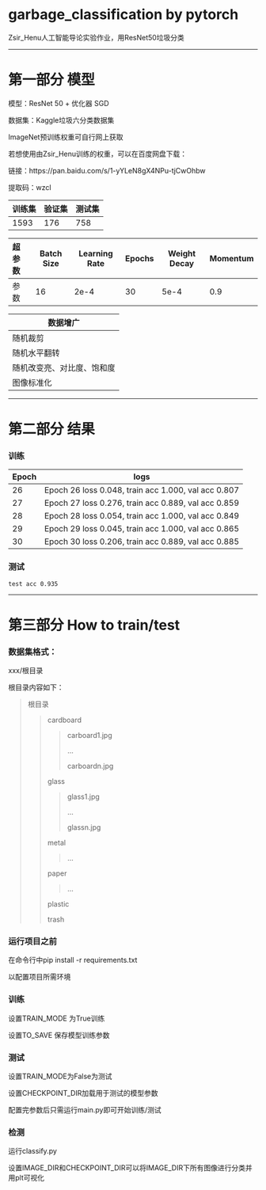 # garbage_classification by pytorch
 Zsir_Henu人工智能导论实验作业，用ResNet50垃圾分类

----

<h1>
    第一部分 模型
</h1>

<p>
    模型：ResNet 50 + 优化器 SGD
</p>

<p>
    数据集：Kaggle垃圾六分类数据集
</p>
<p>
    ImageNet预训练权重可自行网上获取
</p>

<p>
    若想使用由Zsir_Henu训练的权重，可以在百度网盘下载：
</p>

<p>
    链接：https://pan.baidu.com/s/1-yYLeN8gX4NPu-tjCwOhbw
</p>

<p>
    提取码：wzcl
</p>










| 训练集 | 验证集 | 测试集 |
| ------ | ------ | ------ |
| 1593   | 176    | 758    |



| 超参数 | Batch Size | Learning Rate | Epochs | Weight Decay | Momentum |
| :----- | ---------- | ------------- | ------ | ------------ | -------- |
| 参数   | 16         | 2e-4          | 30     | 5e-4         | 0.9      |

| 数据增广                   |
| -------------------------- |
| 随机裁剪                   |
| 随机水平翻转               |
| 随机改变亮、对比度、饱和度 |
| 图像标准化                 |

----



<h1>
    第二部分 结果
</h1>

<h3>
    训练
</h3>

| Epoch | logs                                                |
| ----- | --------------------------------------------------- |
| 26    | Epoch 26 loss 0.048, train acc 1.000, val acc 0.807 |
| 27    | Epoch 27 loss 0.276, train acc 0.889, val acc 0.859 |
| 28    | Epoch 28 loss 0.054, train acc 1.000, val acc 0.849 |
| 29    | Epoch 29 loss 0.045, train acc 1.000, val acc 0.865 |
| 30    | Epoch 30 loss 0.206, train acc 0.889, val acc 0.885 |

<h3>
    测试
</h3>

```
test acc 0.935
```

____

<h1>
    第三部分 How to train/test
</h1>

<h3>
    数据集格式：
</h3>
xxx/根目录

根目录内容如下：

> 根目录
>
> >
> >
> >cardboard
> >
> >> carboard1.jpg
> >>
> >> ...
> >>
> >> carboardn.jpg
> >
> >glass
> >
> >> glass1.jpg
> >>
> >> ...
> >>
> >> glassn.jpg
> >
> >metal
> >
> >> ...
> >
> >paper
> >
> >> ...
> >
> >plastic
> >
> >trash
<h3>
    运行项目之前
</h3>

在命令行中pip install -r requirements.txt

以配置项目所需环境

<h3>
    训练
</h3>

设置TRAIN_MODE 为True训练

设置TO_SAVE 保存模型训练参数

<H3>
    测试
</h3>

设置TRAIN_MODE为False为测试

设置CHECKPOINT_DIR加载用于测试的模型参数

配置完参数后只需运行main.py即可开始训练/测试
<h3>
    检测
</h3>

运行classify.py

设置IMAGE_DIR和CHECKPOINT_DIR可以将IMAGE_DIR下所有图像进行分类并用plt可视化



